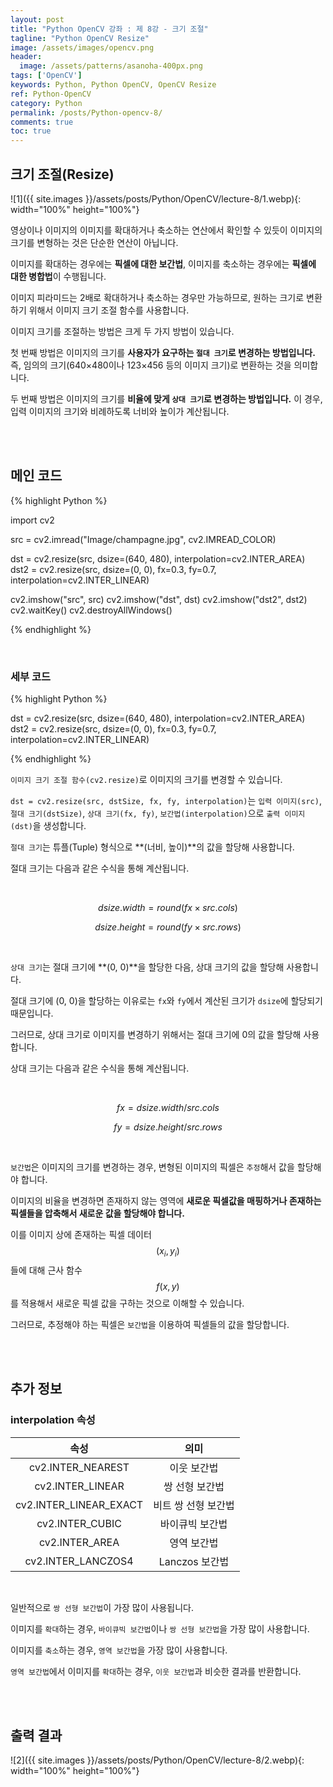```yaml
---
layout: post
title: "Python OpenCV 강좌 : 제 8강 - 크기 조절"
tagline: "Python OpenCV Resize"
image: /assets/images/opencv.png
header:
  image: /assets/patterns/asanoha-400px.png
tags: ['OpenCV']
keywords: Python, Python OpenCV, OpenCV Resize
ref: Python-OpenCV
category: Python
permalink: /posts/Python-opencv-8/
comments: true
toc: true
---
```


## 크기 조절(Resize)

![1]({{ site.images }}/assets/posts/Python/OpenCV/lecture-8/1.webp){: width="100%" height="100%"}

영상이나 이미지의 이미지를 확대하거나 축소하는 연산에서 확인할 수 있듯이 이미지의 크기를 변형하는 것은 단순한 연산이 아닙니다.

이미지를 확대하는 경우에는 **픽셀에 대한 보간법**, 이미지를 축소하는 경우에는 **픽셀에 대한 병합법**이 수행됩니다.

이미지 피라미드는 2배로 확대하거나 축소하는 경우만 가능하므로, 원하는 크기로 변환하기 위해서 이미지 크기 조절 함수를 사용합니다.

이미지 크기를 조절하는 방법은 크게 두 가지 방법이 있습니다.

첫 번째 방법은 이미지의 크기를 **사용자가 요구하는 `절대 크기`로 변경하는 방법입니다.** 즉, 임의의 크기(640×480이나 123×456 등의 이미지 크기)로 변환하는 것을 의미합니다.

두 번째 방법은 이미지의 크기를 **비율에 맞게 `상대 크기`로 변경하는 방법입니다.** 이 경우, 입력 이미지의 크기와 비례하도록 너비와 높이가 계산됩니다. 

<br>
<br>

## 메인 코드

{% highlight Python %}

import cv2

src = cv2.imread("Image/champagne.jpg", cv2.IMREAD_COLOR)

dst = cv2.resize(src, dsize=(640, 480), interpolation=cv2.INTER_AREA)
dst2 = cv2.resize(src, dsize=(0, 0), fx=0.3, fy=0.7, interpolation=cv2.INTER_LINEAR)

cv2.imshow("src", src)
cv2.imshow("dst", dst)
cv2.imshow("dst2", dst2)
cv2.waitKey()
cv2.destroyAllWindows()

{% endhighlight %}

<br>

### 세부 코드

{% highlight Python %}

dst = cv2.resize(src, dsize=(640, 480), interpolation=cv2.INTER_AREA)
dst2 = cv2.resize(src, dsize=(0, 0), fx=0.3, fy=0.7, interpolation=cv2.INTER_LINEAR)

{% endhighlight %}

`이미지 크기 조절 함수(cv2.resize)`로 이미지의 크기를 변경할 수 있습니다.

`dst = cv2.resize(src, dstSize, fx, fy, interpolation)`는 `입력 이미지(src)`, `절대 크기(dstSize)`, `상대 크기(fx, fy)`, `보간법(interpolation)`으로 `출력 이미지(dst)`을 생성합니다.

`절대 크기`는 튜플(Tuple) 형식으로 **(너비, 높이)**의 값을 할당해 사용합니다.

절대 크기는 다음과 같은 수식을 통해 계산됩니다.

<br>

$$ dsize.width = round(fx \times src.cols) $$

$$ dsize.height = round(fy \times src.rows) $$

<br>

`상대 크기`는 절대 크기에 **(0, 0)**을 할당한 다음, 상대 크기의 값을 할당해 사용합니다.

절대 크기에 (0, 0)을 할당하는 이유로는 `fx`와 `fy`에서 계산된 크기가 `dsize`에 할당되기 때문입니다.

그러므로, 상대 크기로 이미지를 변경하기 위해서는 절대 크기에 0의 값을 할당해 사용합니다.

상대 크기는 다음과 같은 수식을 통해 계산됩니다.

<br>

$$ fx = dsize.width / src.cols $$

$$ fy = dsize.height / src.rows $$

<br>

`보간법`은 이미지의 크기를 변경하는 경우, 변형된 이미지의 픽셀은 `추정`해서 값을 할당해야 합니다.

이미지의 비율을 변경하면 존재하지 않는 영역에 **새로운 픽셀값을 매핑하거나 존재하는 픽셀들을 압축해서 새로운 값을 할당해야 합니다.**

이를 이미지 상에 존재하는 픽셀 데이터 $$ (x_{i}, y_{i}) $$들에 대해 근사 함수 $$ f(x, y) $$를 적용해서 새로운 픽셀 값을 구하는 것으로 이해할 수 있습니다. 

그러므로, 추정해야 하는 픽셀은 `보간법`을 이용하여 픽셀들의 값을 할당합니다.

<br>
<br>

## 추가 정보

### interpolation 속성

|          속성          |         의미        |
|:----------------------:|:-------------------:|
|    cv2.INTER_NEAREST   |     이웃 보간법     |
|    cv2.INTER_LINEAR    |    쌍 선형 보간법   |
| cv2.INTER_LINEAR_EXACT | 비트 쌍 선형 보간법 |
|     cv2.INTER_CUBIC    |   바이큐빅 보간법   |
|     cv2.INTER_AREA     |     영역 보간법     |
|   cv2.INTER_LANCZOS4   |    Lanczos 보간법   |

<br>

일반적으로 `쌍 선형 보간법`이 가장 많이 사용됩니다.

이미지를 `확대`하는 경우, `바이큐빅 보간법`이나 `쌍 선형 보간법`을 가장 많이 사용합니다.

이미지를 `축소`하는 경우, `영역 보간법`을 가장 많이 사용합니다.

`영역 보간법`에서 이미지를 `확대`하는 경우, `이웃 보간법`과 비슷한 결과를 반환합니다.

<br>
<br>

## 출력 결과

![2]({{ site.images }}/assets/posts/Python/OpenCV/lecture-8/2.webp){: width="100%" height="100%"}
